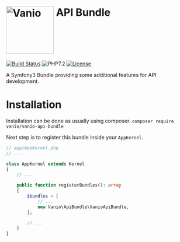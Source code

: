 # [<img alt="Vanio" src="http://www.vanio.cz/img/vanio-logo.png" width="130" align="top">](http://www.vanio.cz) API Bundle

[![Build Status](https://travis-ci.org/vaniocz/vanio-api-bundle.svg?branch=master)](https://travis-ci.org/vaniocz/vanio-api-bundle)
![PHP7.2](https://img.shields.io/badge/php-7.2-6B7EB9.svg)
[![License](https://poser.pugx.org/vanio/vanio-api-bundle/license)](https://github.com/vaniocz/vanio-api-bundle/blob/master/LICENSE)

A Symfony3 Bundle providing some additional features for API development.

# Installation
Installation can be done as usually using composer.
`composer require vanio/vanio-api-bundle`

Next step is to register this bundle inside your `AppKernel`.
```php
// app/AppKernel.php
// ...

class AppKernel extends Kernel
{
    // ...

    public function registerBundles(): array
    {
        $bundles = [
            // ...
            new Vanio\ApiBundle\VanioApiBundle,
        ];

        // ...
    }
}
```
